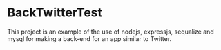 # BackTwitterTest
This project is an example of the use of nodejs, expressjs, sequalize and mysql for making a back-end for an app similar to Twitter.